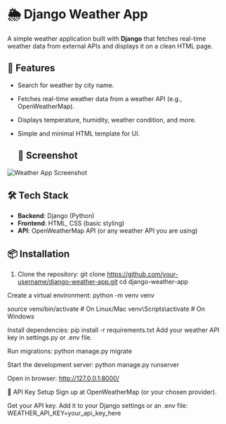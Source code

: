 # 🌦️ Django Weather App

A simple weather application built with **Django** that fetches real-time weather data from external APIs and displays it on a clean HTML page.

## 🚀 Features
- Search for weather by city name.
- Fetches real-time weather data from a weather API (e.g., OpenWeatherMap).
- Displays temperature, humidity, weather condition, and more.
- Simple and minimal HTML template for UI.

  ## 📸 Screenshot

![Weather App Screenshot](/screenshot.png)


## 🛠️ Tech Stack
- **Backend**: Django (Python)
- **Frontend**: HTML, CSS (basic styling)
- **API**: OpenWeatherMap API (or any weather API you are using)

## 📦 Installation

1. Clone the repository:
   git clone https://github.com/your-username/django-weather-app.git
   cd django-weather-app
   
Create a virtual environment:
python -m venv venv

source venv/bin/activate   # On Linux/Mac
venv\Scripts\activate      # On Windows

Install dependencies:
pip install -r requirements.txt
Add your weather API key in settings.py or .env file.

Run migrations:
python manage.py migrate

Start the development server:
python manage.py runserver

Open in browser:
http://127.0.0.1:8000/

🔑 API Key Setup
Sign up at OpenWeatherMap (or your chosen provider).

Get your API key.
Add it to your Django settings or an .env file:
WEATHER_API_KEY=your_api_key_here
